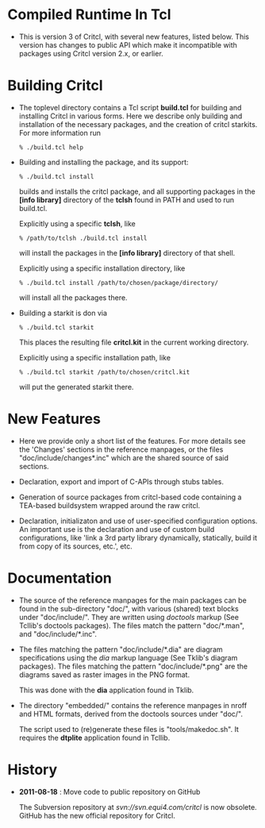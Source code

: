 # Compiled Runtime In Tcl

 *  This is version 3 of Critcl, with several new features, listed
    below. This version has changes to public API which make it
    incompatible with packages using Critcl version 2.x, or earlier.

# Building Critcl

 *  The toplevel directory contains a Tcl script **build.tcl** for
    building and installing Critcl in various forms. Here we describe
    only building and installation of the necessary packages, and the
    creation of critcl starkits. For more information run

    ```% ./build.tcl help```

 *  Building and installing the package, and its support:

    ```% ./build.tcl install```

    builds and installs the critcl package, and all supporting packages
    in the **[info library]** directory of the **tclsh** found in PATH and
    used to run build.tcl.

    Explicitly using a specific **tclsh**, like

    ```% /path/to/tclsh ./build.tcl install```

    will install the packages in the **[info library]** directory of
    that shell.

    Explicitly using a specific installation directory, like

    ```% ./build.tcl install /path/to/chosen/package/directory/```

    will install all the packages there.

 *  Building a starkit is don via

    ```% ./build.tcl starkit```

    This places the resulting file **critcl.kit** in the current
    working directory.

    Explicitly using a specific installation path, like

    ```% ./build.tcl starkit /path/to/chosen/critcl.kit```

    will put the generated starkit there.

# New Features

 *  Here we provide only a short list of the features. For more details
    see the 'Changes' sections in the reference manpages, or the files
    "doc/include/changes\*.inc" which are the shared source of said
    sections.

 *  Declaration, export and import of C-APIs through stubs tables.

 *  Generation of source packages from critcl-based code containing a
    TEA-based buildsystem wrapped around the raw critcl.

 *  Declaration, initializaton and use of user-specified configuration
    options. An important use is the declaration and use of custom
    build configurations, like 'link a 3rd party library dynamically,
    statically, build it from copy of its sources, etc.', etc.

# Documentation

 *  The source of the reference manpages for the main packages can be
    found in the sub-directory "doc/", with various (shared) text blocks
    under "doc/include/". They are written using *doctools* markup (See
    Tcllib's doctools packages). The files match the pattern
    "doc/\*.man", and "doc/include/\*.inc".

 *  The files matching the pattern "doc/include/\*.dia" are diagram
    specifications using the *dia* markup language (See Tklib's diagram
    packages). The files matching the pattern "doc/include/\*.png" are
    the diagrams saved as raster images in the PNG format.

    This was done with the **dia** application found in Tklib.

 *  The directory "embedded/" contains the reference manpages in nroff
    and HTML formats, derived from the doctools sources under "doc/".

    The script used to (re)generate these files is "tools/makedoc.sh".
    It requires the **dtplite** application found in Tcllib.

# History

 *  **2011-08-18** : Move code to public repository on GitHub

    The Subversion repository at *svn://svn.equi4.com/critcl* is now obsolete.  
    GitHub has the new official repository for Critcl.
